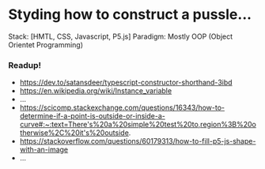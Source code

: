 # Styding how to construct a pussle...

Stack: [HMTL, CSS, Javascript, P5.js]
Paradigm: Mostly OOP (Object Orientet Programming)

### Readup!
* https://dev.to/satansdeer/typescript-constructor-shorthand-3ibd
* https://en.wikipedia.org/wiki/Instance_variable
* ...
* https://scicomp.stackexchange.com/questions/16343/how-to-determine-if-a-point-is-outside-or-inside-a-curve#:~:text=There's%20a%20simple%20test%20to,region%3B%20otherwise%2C%20it's%20outside.
* https://stackoverflow.com/questions/60179313/how-to-fill-p5-js-shape-with-an-image
* ...